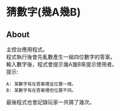 # 猜數字(幾A幾B)  
## About  
主控台應用程式。  
程式執行後會先亂數產生一組四位數字的答案。  
輸入數字後，程式會提示幾A幾B來提示使用者。  
提示:  
``` 
A: 某數字有在答案裡且位置一樣。  
B: 某數字有在答案裡但位置不同。  
```
  
最後程式也會記錄玩家一共猜了幾次。
